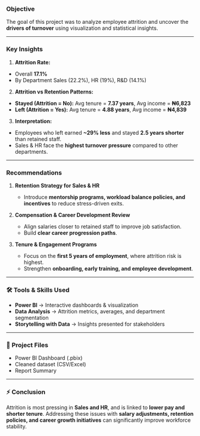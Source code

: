
###  **Objective**

The goal of this project was to analyze employee attrition and uncover the **drivers of turnover** using visualization and statistical insights.

---

###  **Key Insights**

1. **Attrition Rate:**

* Overall  **17.1%**
* By Department Sales (22.2%), HR (19%), R\&D (14.1%)

2. **Attrition vs Retention Patterns:**

* **Stayed (Attrition = No):** Avg tenure = **7.37 years**, Avg income = **₦6,823**
* **Left (Attrition = Yes):** Avg tenure = **4.88 years**, Avg income = **₦4,839**

3. **Interpretation:**

* Employees who left earned **\~29% less** and stayed **2.5 years shorter** than retained staff.
* Sales & HR face the **highest turnover pressure** compared to other departments.

---

###  **Recommendations**

1. **Retention Strategy for Sales & HR**

   * Introduce **mentorship programs, workload balance policies, and incentives** to reduce stress-driven exits.

2. **Compensation & Career Development Review**

   * Align salaries closer to retained staff to improve job satisfaction.
   * Build **clear career progression paths**.

3. **Tenure & Engagement Programs**

   * Focus on the **first 5 years of employment**, where attrition risk is highest.
   * Strengthen **onboarding, early training, and employee development**.

---

### 🛠 **Tools & Skills Used**

* **Power BI** → Interactive dashboards & visualization
* **Data Analysis** → Attrition metrics, averages, and department segmentation
* **Storytelling with Data** → Insights presented for stakeholders

---

### 📂 **Project Files**

* Power BI Dashboard (.pbix)
* Cleaned dataset (CSV/Excel)
* Report Summary

---

### ⚡ **Conclusion**

Attrition is most pressing in **Sales and HR**, and is linked to **lower pay and shorter tenure**. Addressing these issues with **salary adjustments, retention policies, and career growth initiatives** can significantly improve workforce stability.


